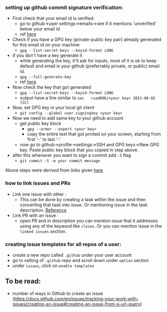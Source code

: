 ### setting up github commit signature verification:
- First check that your email id is verified:
  - go to github->user settings->emails->see if it mentions 'unverified' below your email id
  - ref [here](https://docs.github.com/en/github/getting-started-with-github/signing-up-for-github/verifying-your-email-address)
- Check if you have a GPG key (private-public key pair) already generated for this email id on your machine
  - `gpg --list-secret-keys --keyid-format LONG`
- if you don't have a key generate it
  - while generating the key, it'll ask for inputs, most of it is ok to keep default and email is your github (preferrably private, or public) email id.
  - `gpg --full-generate-key`
  - ref [here](https://docs.github.com/en/github/authenticating-to-github/managing-commit-signature-verification/generating-a-new-gpg-key)
- Now check the key that got generated
  - `gpg --list-secret-keys --keyid-format LONG`
  - output have a line similar to `sec   rsa4096/<your key> 2021-06-02 [SC]`
- Now, set GPG key in your local git client
  - `git config --global user.signingkey <your key>`
- Now we need to add same key to your github account
  - get public key block
    - `gpg --armor --export <your key>`
    - copy the entire text that got printed on your screen, starting from first '-' to last '-'
  - now go to github->profile->settings->SSH and GPG keys->New GPG key. Paste public key block that you copied in step above.
- after this whenever you want to sign a commit add `-S` flag
  - `git commit -S -m your commit message` 


Above steps were derived from links given [here](https://docs.github.com/en/github/authenticating-to-github/managing-commit-signature-verification)

### how to link issues and PRs
- Link one issue with other :
  - This can be done by creating a task within the issue and then converting that task into issue. Or mentioning issue in the task description. [Reference](https://docs.github.com/en/issues/tracking-your-work-with-issues/creating-an-issue#creating-an-issue-from-a-task-list-item)
- Link PR with an issue :
  - open PR and in description you can mention issue that it addresses using any of the keyword like `closes`. Or you can mention issue in the `linked issues` section.

### creating issue templates for all repos of a user:
- create a new repo called `.github` under your user account
- go to setting of `.github` repo and scroll down under `option` section
- under `issues`, click on `enable templates`

## To be read:

- number of ways in Github to create an issue (https://docs.github.com/en/issues/tracking-your-work-with-issues/creating-an-issue#creating-an-issue-from-a-url-query)

